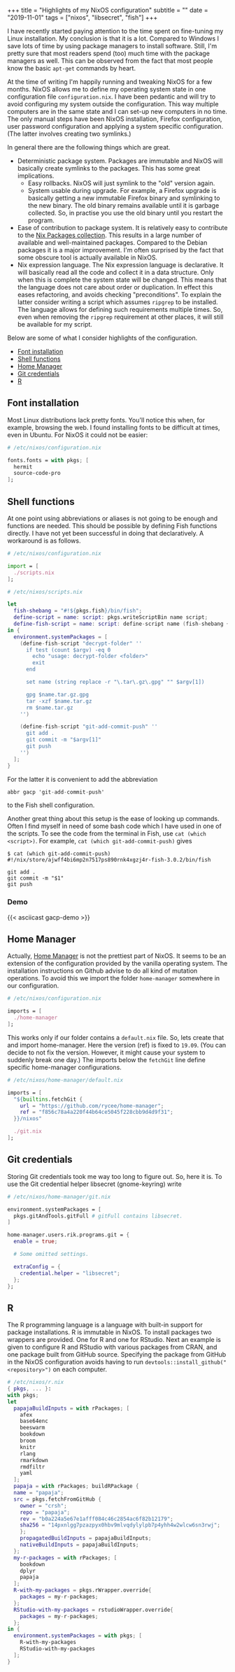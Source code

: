 +++
title = "Highlights of my NixOS configuration"
subtitle = ""
date = "2019-11-01"
tags = ["nixos", "libsecret", "fish"]
+++

I have recently started paying attention to the time spent on fine-tuning my Linux installation.
My conclusion is that it is a lot.
Compared to Windows I save lots of time by using package managers to install software.
Still, I'm pretty sure that most readers spend (too) much time with the package managers as well.
This can be observed from the fact that most people know the basic `apt-get` commands by heart.

At the time of writing I'm happily running and tweaking NixOS for a few months.
NixOS allows me to define my operating system state in one configuration file `configuration.nix`.
I have been pedantic and will try to avoid configuring my system outside the configuration.
This way multiple computers are in the same state and I can set-up new computers in no time.
The only manual steps have been NixOS installation, Firefox configuration, user password configuration and applying a system specific configuration.
(The latter involves creating two symlinks.)

In general there are the following things which are great.

- Deterministic package system.
Packages are immutable and NixOS will basically create symlinks to the packages.
This has some great implications.
  - Easy rollbacks.
    NixOS will just symlink to the "old" version again.
  - System usable during upgrade.
    For example, a Firefox upgrade is basically getting a new immutable Firefox binary and symlinking to the new binary.
    The old binary remains available until it is garbage collected.
    So, in practise you use the old binary until you restart the program.
- Ease of contribution to package system.
It is relatively easy to contribute to the [Nix Packages collection](https://github.com/NixOS/nixpkgs).
This results in a large number of available and well-maintained packages.
Compared to the Debian packages it is a major improvement.
I'm often surprised by the fact that some obscure tool is actually available in NixOS.
- Nix expression language.
The Nix expression language is declarative.
It will basically read all the code and collect it in a data structure.
Only when this is complete the system state will be changed.
This means that the language does not care about order or duplication.
In effect this eases refactoring, and avoids checking "preconditions".
To explain the latter consider writing a script which assumes `ripgrep` to be installed.
The language allows for defining such requirements multiple times.
So, even when removing the `ripgrep` requirement at other places, it will still be available for my script.

Below are some of what I consider highlights of the configuration.

  * [Font installation](#font-installation)
  * [Shell functions](#shell-functions)
  * [Home Manager](#home-manager)
  * [Git credentials](#git-credentials)
  * [R](#r)

## Font installation
Most Linux distributions lack pretty fonts.
You'll notice this when, for example, browsing the web.
I found installing fonts to be difficult at times, even in Ubuntu.
For NixOS it could not be easier:

```nix
# /etc/nixos/configuration.nix

fonts.fonts = with pkgs; [
  hermit
  source-code-pro
];
```

## Shell functions
At one point using abbreviations or aliases is not going to be enough and functions are needed.
This should be possible by defining Fish functions directly.
I have not yet been successful in doing that declaratively.
A workaround is as follows.
```nix
# /etc/nixos/configuration.nix

import = [
  ./scripts.nix
];
```
```nix
# /etc/nixos/scripts.nix

let
  fish-shebang = "#!${pkgs.fish}/bin/fish";
  define-script = name: script: pkgs.writeScriptBin name script;
  define-fish-script = name: script: define-script name (fish-shebang + "\n\n" + script);
in {
  environment.systemPackages = [
    (define-fish-script "decrypt-folder" ''
      if test (count $argv) -eq 0
        echo "usage: decrypt-folder <folder>"
        exit
      end

      set name (string replace -r "\.tar\.gz\.gpg" "" $argv[1])

      gpg $name.tar.gz.gpg
      tar -xzf $name.tar.gz
      rm $name.tar.gz
    '')

    (define-fish-script "git-add-commit-push" ''
      git add .
      git commit -m "$argv[1]"
      git push
    '')
  ];
}
```
For the latter it is convenient to add the abbreviation
```nix
abbr gacp 'git-add-commit-push'
```
to the Fish shell configuration.

Another great thing about this setup is the ease of looking up commands.
Often I find myself in need of some bash code which I have used in one of the scripts.
To see the code from the terminal in Fish, use `cat (which <script>)`.
For example, `cat (which git-add-commit-push)` gives

```
$ cat (which git-add-commit-push)
#!/nix/store/ajwff4bi6mp2n7517ps890rnk4xgzj4r-fish-3.0.2/bin/fish

git add .
git commit -m "$1"
git push
```

### Demo
{{< asciicast gacp-demo >}}

## Home Manager
Actually, [Home Manager](https://github.com/rycee/home-manager) is not the prettiest part of NixOS.
It seems to be an extension of the configuration provided by the vanilla operating system.
The installation instructions on Github advise to do all kind of mutation operations.
To avoid this we import the folder `home-manager` somewhere in our configuration.
```nix
# /etc/nixos/configuration.nix

imports = [
  ./home-manager
];
```
This works only if our folder contains a `default.nix` file.
So, lets create that and import home-manager.
Here the version (ref) is fixed to `19.09`.
(You can decide to not fix the version.
However, it might cause your system to suddenly break one day.)
The imports below the `fetchGit` line define specific home-manager configurations.
```nix
# /etc/nixos/home-manager/default.nix

imports = [
  "${builtins.fetchGit {
    url = "https://github.com/rycee/home-manager";
    ref = "f856c78a4a220f44b64ce5045f228cbb9d4d9f31";
  }}/nixos"

  ./git.nix
];
```

## Git credentials
Storing Git credentials took me way too long to figure out.
So, here it is.
To use the Git credential helper libsecret (gnome-keyring) write
```nix
# /etc/nixos/home-manager/git.nix

environment.systemPackages = [
  pkgs.gitAndTools.gitFull # gitFull contains libsecret.
]

home-manager.users.rik.programs.git = {
  enable = true;

  # Some omitted settings.

  extraConfig = {
    credential.helper = "libsecret";
  };
};
```

## R
The R programming language is a language with built-in support for package installations.
R is immutable in NixOS.
To install packages two wrappers are provided.
One for R and one for RStudio.
Next an example is given to configure R and RStudio with various packages from CRAN, and one package built from GitHub source.
Specifying the package from GitHub in the NixOS configuration avoids having to run `devtools::install_github("<repository>")` on each computer.

```nix
# /etc/nixos/r.nix
{ pkgs, ... }:
with pkgs;
let
  papajaBuildInputs = with rPackages; [
    afex
    base64enc
    beeswarm
    bookdown
    broom
    knitr
    rlang
    rmarkdown
    rmdfiltr
    yaml
  ];
  papaja = with rPackages; buildRPackage {
  name = "papaja";
  src = pkgs.fetchFromGitHub {
    owner = "crsh";
    repo = "papaja";
    rev = "b0a224a5e67e1afff084c46c2854ac6f82b12179";
    sha256 = "14pxnlgg7pzazpyx0hbv9mlvqdylylpb7p4yhh4w2wlcw6sn3rwj";
    };
    propagatedBuildInputs = papajaBuildInputs;
    nativeBuildInputs = papajaBuildInputs;
  };
  my-r-packages = with rPackages; [
    bookdown
    dplyr
    papaja
  ];
  R-with-my-packages = pkgs.rWrapper.override{
    packages = my-r-packages;
  };
  RStudio-with-my-packages = rstudioWrapper.override{
    packages = my-r-packages;
  };
in {
  environment.systemPackages = with pkgs; [
    R-with-my-packages
    RStudio-with-my-packages
  ];
}
```
